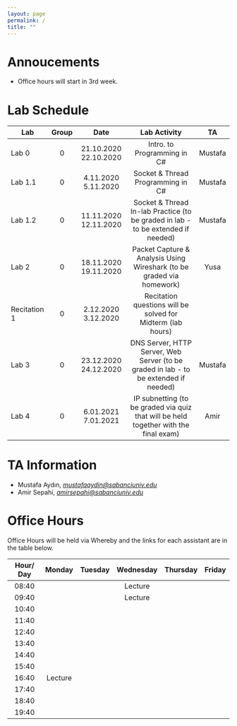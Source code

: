 ```yaml
---
layout: page
permalink: /
title: ""
---
```


# Annoucements
- Office hours will start in 3rd week.


# Lab Schedule

| Lab          |  Group  |         Date          |                                     Lab Activity                                     |   TA    |
| ------------ | :-----: | :-------------------: | :----------------------------------------------------------------------------------: | :-----: |
| Lab 0        | 0 | 21.10.2020 22.10.2020 |                             Intro. to Programming in C#                              |  Mustafa |
| Lab 1.1      | 0 |  4.11.2020  5.11.2020 |                          Socket & Thread Programming in C#                           |  Mustafa  |
| Lab 1.2      | 0 | 11.11.2020 12.11.2020 |                Socket & Thread In-lab Practice (to be graded in lab - to be extended if needed)                 |  Mustafa  |
| Lab 2        | 0 | 18.11.2020 19.11.2020 |        Packet Capture & Analysis Using Wireshark (to be graded via homework)         |   Yusa |
| Recitation 1 | 0 |  2.12.2020  3.12.2020 |             Recitation questions will be solved for Midterm (lab hours)              |  |
| Lab 3        | 0 | 23.12.2020 24.12.2020 |              DNS Server, HTTP Server, Web Server (to be graded in lab - to be extended if needed)               | Mustafa |
| Lab 4        | 0 |  6.01.2021  7.01.2021 | IP subnetting (to be graded via quiz that will be held together with the final exam) | Amir |


# TA Information

- Mustafa Aydın,  *mustafaaydin@sabanciuniv.edu*
- Amir Sepahi, *amirsepahi@sabanciuniv.edu*  

# Office Hours

Office Hours will be held via Whereby and the links for each assistant are in the table below. 

| Hour/ Day |     **Monday**      |  **Tuesday**  										 |  **Wednesday**  |  **Thursday**   |     **Friday**      |
| :-------: | :-----------------: | :-----------: 										 | :-------------: | :-------------: | :-----------------: |
|   08:40   | 				 	  |       										 | Lecture                |                 |                     |
|   09:40   | 		 	  |        										 | Lecture                |                 |                     |
|   10:40   |                     |               										 |                 |  			     |                     |
|   11:40   |                     |  |  |  ||
|   12:40   |                     |  |  | ||
|   13:40   |                     |  |                 |  |                     |
|   14:40   |                     |  |                 |  |  |
|   15:40   |                     |  |                 |                 |  |
|   16:40   |    Lecture                 |  |                 |  ||
|   17:40   |  |               										 |                 |  ||
|   18:40   |  |               										 |                 |                 |                     |
|   19:40   |                     |                                                      |                 |                 |                     |
